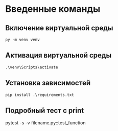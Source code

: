 # Введенные команды

## Включение виртуальной среды
```
py -m venv venv
```

## Активация виртуальной среды

```
.\venv\Scripts\activate
```

## Установка зависимостей

```
pip install .\requirements.txt
```


## Подробный тест с print 
pytest -s -v filename.py::test_function